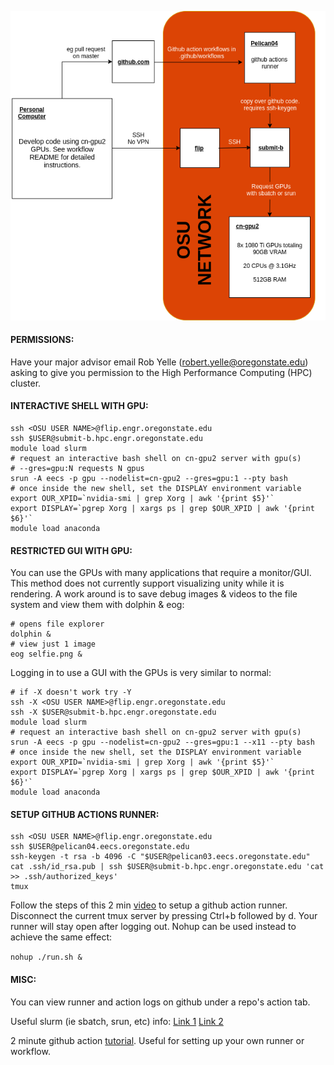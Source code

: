 ![cn-gpu2 chart](chart.png?raw=true "github action runner + gpu dev chart")

#### PERMISSIONS:
Have your major advisor email Rob Yelle (robert.yelle@oregonstate.edu) asking to give you permission to the High Performance Computing (HPC) cluster. 

#### INTERACTIVE SHELL WITH GPU:
```
ssh <OSU USER NAME>@flip.engr.oregonstate.edu 
ssh $USER@submit-b.hpc.engr.oregonstate.edu 
module load slurm 
# request an interactive bash shell on cn-gpu2 server with gpu(s) 
# --gres=gpu:N requests N gpus
srun -A eecs -p gpu --nodelist=cn-gpu2 --gres=gpu:1 --pty bash
# once inside the new shell, set the DISPLAY environment variable
export OUR_XPID=`nvidia-smi | grep Xorg | awk '{print $5}'`
export DISPLAY=`pgrep Xorg | xargs ps | grep $OUR_XPID | awk '{print $6}'`
module load anaconda
```  

#### RESTRICTED GUI WITH GPU:

You can use the GPUs with many applications that require a monitor/GUI. This method does not currently support visualizing unity while it is rendering. A work around is to save debug images & videos to the file system and view them with dolphin & eog: 
 
```
# opens file explorer 
dolphin & 
# view just 1 image
eog selfie.png & 
```
Logging in to use a GUI with the GPUs is very similar to normal:
```
# if -X doesn't work try -Y
ssh -X <OSU USER NAME>@flip.engr.oregonstate.edu
ssh -X $USER@submit-b.hpc.engr.oregonstate.edu 
module load slurm 
# request an interactive bash shell on cn-gpu2 server with gpu(s) 
srun -A eecs -p gpu --nodelist=cn-gpu2 --gres=gpu:1 --x11 --pty bash
# once inside the new shell, set the DISPLAY environment variable
export OUR_XPID=`nvidia-smi | grep Xorg | awk '{print $5}'`
export DISPLAY=`pgrep Xorg | xargs ps | grep $OUR_XPID | awk '{print $6}'`
module load anaconda
```

#### SETUP GITHUB ACTIONS RUNNER:

```
ssh <OSU USER NAME>@flip.engr.oregonstate.edu 
ssh $USER@pelican04.eecs.oregonstate.edu 
ssh-keygen -t rsa -b 4096 -C "$USER@pelican03.eecs.oregonstate.edu" 
cat .ssh/id_rsa.pub | ssh $USER@submit-b.hpc.engr.oregonstate.edu 'cat >> .ssh/authorized_keys' 
tmux 
```
Follow the steps of this 2 min [video](https://youtu.be/GHVSRc1BYCc%20Github%20Actions%20Tutorial) to setup a github action runner.
Disconnect the current tmux server by pressing Ctrl+b followed by d. Your runner will stay open after logging out. Nohup can be used instead to achieve the same effect: 

```nohup ./run.sh &```

#### MISC:
You can view runner and action logs on github under a repo's action tab.

Useful slurm (ie sbatch, srun, etc) info: [Link 1](https://it.engineering.oregonstate.edu/hpc/slurm-howto) [Link 2](https://cosine.oregonstate.edu/faqs/unix-hpc-cluster#faq-How-do-I-connect-to-the-cluster)

2 minute github action [tutorial](https://youtu.be/GHVSRc1BYCc%20Github%20Actions%20Tutorial). Useful for setting up your own runner or workflow.


 

 
